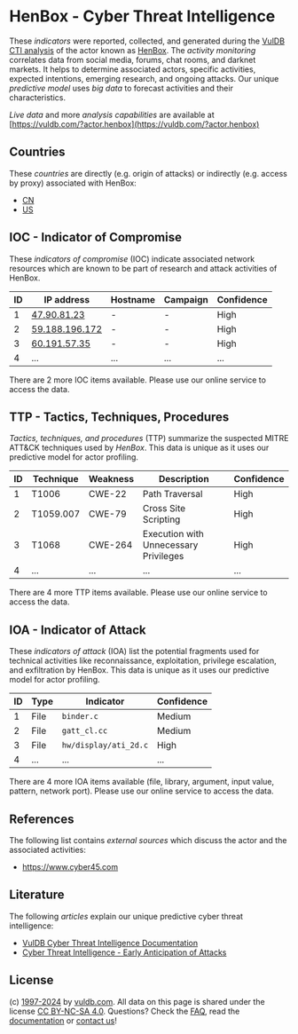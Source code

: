 # HenBox - Cyber Threat Intelligence

These _indicators_ were reported, collected, and generated during the [VulDB CTI analysis](https://vuldb.com/?kb.cti) of the actor known as [HenBox](https://vuldb.com/?actor.henbox). The _activity monitoring_ correlates data from social media, forums, chat rooms, and darknet markets. It helps to determine associated actors, specific activities, expected intentions, emerging research, and ongoing attacks. Our unique _predictive model_ uses _big data_ to forecast activities and their characteristics.

_Live data_ and more _analysis capabilities_ are available at [https://vuldb.com/?actor.henbox](https://vuldb.com/?actor.henbox)

## Countries

These _countries_ are directly (e.g. origin of attacks) or indirectly (e.g. access by proxy) associated with HenBox:

* [CN](https://vuldb.com/?country.cn)
* [US](https://vuldb.com/?country.us)

## IOC - Indicator of Compromise

These _indicators of compromise_ (IOC) indicate associated network resources which are known to be part of research and attack activities of HenBox.

ID | IP address | Hostname | Campaign | Confidence
-- | ---------- | -------- | -------- | ----------
1 | [47.90.81.23](https://vuldb.com/?ip.47.90.81.23) | - | - | High
2 | [59.188.196.172](https://vuldb.com/?ip.59.188.196.172) | - | - | High
3 | [60.191.57.35](https://vuldb.com/?ip.60.191.57.35) | - | - | High
4 | ... | ... | ... | ...

There are 2 more IOC items available. Please use our online service to access the data.

## TTP - Tactics, Techniques, Procedures

_Tactics, techniques, and procedures_ (TTP) summarize the suspected MITRE ATT&CK techniques used by _HenBox_. This data is unique as it uses our predictive model for actor profiling.

ID | Technique | Weakness | Description | Confidence
-- | --------- | -------- | ----------- | ----------
1 | T1006 | CWE-22 | Path Traversal | High
2 | T1059.007 | CWE-79 | Cross Site Scripting | High
3 | T1068 | CWE-264 | Execution with Unnecessary Privileges | High
4 | ... | ... | ... | ...

There are 4 more TTP items available. Please use our online service to access the data.

## IOA - Indicator of Attack

These _indicators of attack_ (IOA) list the potential fragments used for technical activities like reconnaissance, exploitation, privilege escalation, and exfiltration by HenBox. This data is unique as it uses our predictive model for actor profiling.

ID | Type | Indicator | Confidence
-- | ---- | --------- | ----------
1 | File | `binder.c` | Medium
2 | File | `gatt_cl.cc` | Medium
3 | File | `hw/display/ati_2d.c` | High
4 | ... | ... | ...

There are 4 more IOA items available (file, library, argument, input value, pattern, network port). Please use our online service to access the data.

## References

The following list contains _external sources_ which discuss the actor and the associated activities:

* https://www.cyber45.com

## Literature

The following _articles_ explain our unique predictive cyber threat intelligence:

* [VulDB Cyber Threat Intelligence Documentation](https://vuldb.com/?kb.cti)
* [Cyber Threat Intelligence - Early Anticipation of Attacks](https://www.scip.ch/en/?labs.20201022)

## License

(c) [1997-2024](https://vuldb.com/?kb.changelog) by [vuldb.com](https://vuldb.com/?kb.about). All data on this page is shared under the license [CC BY-NC-SA 4.0](https://creativecommons.org/licenses/by-nc-sa/4.0/). Questions? Check the [FAQ](https://vuldb.com/?kb.faq), read the [documentation](https://vuldb.com/?kb) or [contact us](https://vuldb.com/?contact)!
